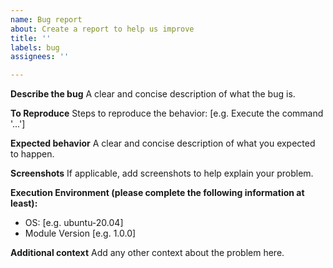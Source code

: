 ```yaml
---
name: Bug report
about: Create a report to help us improve
title: ''
labels: bug
assignees: ''

---
```


**Describe the bug**
A clear and concise description of what the bug is.


**To Reproduce**
Steps to reproduce the behavior: [e.g. Execute the command '...']


**Expected behavior**
A clear and concise description of what you expected to happen.


**Screenshots**
If applicable, add screenshots to help explain your problem.


**Execution Environment (please complete the following information at least):**
 - OS: [e.g. ubuntu-20.04]
 - Module Version [e.g. 1.0.0]


**Additional context**
Add any other context about the problem here.
